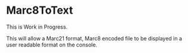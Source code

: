 # Marc8ToText

This is Work in Progress.

This will allow a Marc21 format, Marc8 encoded file to be displayed in a user readable format on the console.
